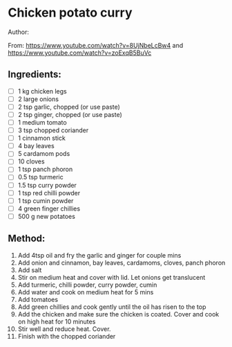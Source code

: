 # Chicken potato curry

Author: 

From: https://www.youtube.com/watch?v=8UjNbeLcBw4 and https://www.youtube.com/watch?v=zoExqB5BuVc

## Ingredients:
- [ ] 1 kg chicken legs
- [ ] 2 large onions
- [ ] 2 tsp garlic, chopped (or use paste)
- [ ] 2 tsp ginger, chopped (or use paste)
- [ ] 1 medium tomato
- [ ] 3 tsp chopped coriander
- [ ] 1 cinnamon stick
- [ ] 4 bay leaves
- [ ] 5 cardamom pods
- [ ] 10 cloves
- [ ] 1 tsp panch phoron
- [ ] 0.5 tsp turmeric
- [ ] 1.5 tsp curry powder
- [ ] 1 tsp red chilli powder
- [ ] 1 tsp cumin powder
- [ ] 4 green finger chillies
- [ ] 500 g new potatoes

## Method:
1. Add 4tsp oil and fry the garlic and ginger for couple mins
2. Add onion and cinnamon, bay leaves,  cardamoms, cloves, panch phoron
3. Add salt
4. Stir on medium heat and cover with lid. Let onions get translucent
5. Add turmeric, chilli powder, curry powder, cumin
6. Add water and cook on medium heat for 5 mins
7. Add tomatoes
8. Add green chillies and cook gently until the oil has risen to the top
9. Add the chicken and make sure the chicken is coated. Cover and cook on high heat for 10 minutes
10. Stir well and reduce heat. Cover.
11. Finish with the chopped coriander